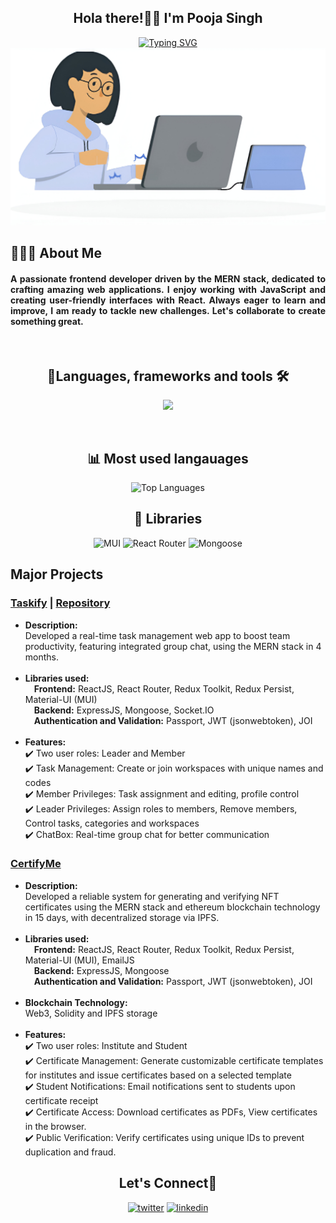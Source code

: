 <div align="center">
  <h2>Hola there!👋🏻 I'm Pooja Singh</h2>
 <a href="https://git.io/typing-svg"><img src="https://readme-typing-svg.demolab.com?font=Fira+Code&weight=500&size=22&pause=1000&color=4EA5F2&width=435&lines=Passionate+Frontend+Web+Developer" alt="Typing SVG" /></a>
  <div align="center">
     <img src="https://raw.githubusercontent.com/Pooja-so/Pooja-so/main/images/Girl%20Coding.jpeg" alt="Coding"/>
  </div>
</div>
<section>
  <h2>👩🏻‍💻 About Me</h2>
  <h4 align="justify">A passionate frontend developer driven by the MERN stack, dedicated to crafting amazing web applications. I enjoy working with JavaScript and creating user-friendly interfaces with React. Always eager to learn and improve, I am ready to tackle new challenges. Let's collaborate to create something great.</h4>
</section>
<br/>
<section align="center">
  <h2>🚀Languages, frameworks and tools 🛠️ </h2>
  <p>
    <img src="https://skillicons.dev/icons?i=html,css,js,react,redux,nodejs,express,mongodb,postman" />
  </a>
</p>
</section>
<br/>
<section align="center">
   <h2>📊 Most used langauages </h2>
  <p>
  <img src="https://github-readme-stats.vercel.app/api/top-langs/?username=Pooja-so&hide=c%23,c,typescript,c%2B%2B&theme=dark&card_width=400" alt="Top Languages" />
 </p>
</section>
<section align="center">
  <h2>📑 Libraries </h2>
  <img alt="MUI" src="https://img.shields.io/badge/MUI-%230081CB.svg?style=for-the-badge&logo=mui&logoColor=white"/> 
  <img alt="React Router" src="https://img.shields.io/badge/React_Router-CA4245?style=for-the-badge&logo=react-router&logoColor=white"/>
  <img alt="Mongoose" src="https://img.shields.io/badge/Mongoose-F04D35.svg?style=for-the-badge&logo=Mongoose&logoColor=white"/>
</section>
<section>
  <h2>Major Projects</h2>
 <div>
   <h3><a href="https://taskifyteam.netlify.app/">Taskify</a> | <a href="https://github.com/KhushiiVora/Taskify">Repository</a></h3>
   <p>
     <ul>
      <li><b>Description:</b>
       <br/>Developed a real-time task management web app to boost team productivity, featuring integrated group chat, using the MERN stack in 4 months.
       </li>
       <br/>
       <li><b>Libraries used:</b>
       <br/>&emsp;<b>Frontend:</b> ReactJS, React Router, Redux Toolkit, Redux Persist, Material-UI (MUI)
       <br/>&emsp;<b>Backend:</b> ExpressJS, Mongoose, Socket.IO
       <br/>&emsp;<b>Authentication and Validation:</b> Passport, JWT (jsonwebtoken), JOI
       </li>
       <br/>
       <li><b>Features:</b>
         <br/>✔️ Two user roles: Leader and Member
         <br/>✔️ Task Management: Create or join workspaces with unique names and codes
         <br/>✔️ Member Privileges: Task assignment and editing, profile control
         <br/>✔️ Leader Privileges: Assign roles to members, Remove members, Control tasks, categories and workspaces
         <br/>✔️ ChatBox: Real-time group chat for better communication
       </li>
     </ul>
   </p>
 </div>
  <div>
    <h3><a href="https://github.com/KhushiiVora/MiniProject">CertifyMe</a></h3>
    <p>
     <ul>
       <li><b>Description:</b>
       <br/>Developed a reliable system for generating and verifying NFT certificates using the MERN stack and ethereum blockchain technology in 15 days, with decentralized storage via IPFS.
       </li>
       <br/>
       <li><b>Libraries used:</b>
       <br/>&emsp;<b>Frontend:</b> ReactJS, React Router, Redux Toolkit, Redux Persist, Material-UI (MUI), EmailJS
       <br/>&emsp;<b>Backend:</b> ExpressJS, Mongoose
       <br/>&emsp;<b>Authentication and Validation:</b> Passport, JWT (jsonwebtoken), JOI
       </li>
       <br/>
       <li><b>Blockchain Technology:</b>
       <br/>Web3, Solidity and IPFS storage
       </li><br/>
       <li><b>Features:</b>
         <br/>✔️ Two user roles: Institute and Student
         <br/>✔️ Certificate Management: Generate customizable certificate templates for institutes and issue certificates based on a selected template
         <br/>✔️ Student Notifications: Email notifications sent to students upon certificate receipt
         <br/>✔️ Certificate Access: Download certificates as PDFs, View certificates in the browser.
         <br/>✔️ Public Verification: Verify certificates using unique IDs to prevent duplication and fraud.
       </li>
     </ul>
   </p>
  </div>
</section>
<section align="center">
  <h2>Let's Connect🤝</h2>
  <a href="https://x.com/PoojaSingh294"><img alt="twitter" src="https://skillicons.dev/icons?i=twitter" /></a>
  <a href="https://www.linkedin.com/in/pooja-singh-400a64253/"><img alt="linkedin" src="https://skillicons.dev/icons?i=linkedin"/></a>
</section>

<!--
**Pooja-so/Pooja-so** is a ✨ _special_ ✨ repository because its `README.md` (this file) appears on your GitHub profile.

Here are some ideas to get you started:

- 🔭 I’m currently working on ...
- 🌱 I’m currently learning ...
- 👯 I’m looking to collaborate on ...
- 🤔 I’m looking for help with ...
- 💬 Ask me about ...
- 📫 How to reach me: ...
- 😄 Pronouns: ...
- ⚡ Fun fact: ...
-->
